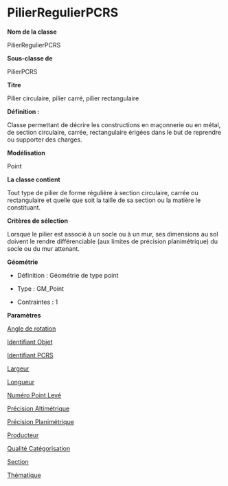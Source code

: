 # PilierRegulierPCRS #



**Nom de la classe**

PilierRegulierPCRS

**Sous-classe de**

PilierPCRS

**Titre**

Pilier circulaire, pilier carré, pilier rectangulaire

**Définition :**

Classe permettant de décrire les constructions en maçonnerie ou en métal, de section circulaire, carrée, rectangulaire érigées dans le but de reprendre ou supporter des charges.

**Modélisation**

 Point

**La classe contient**

Tout type de pilier de forme régulière à section circulaire, carrée ou rectangulaire et quelle que soit la taille de sa section ou la matière le constituant.

**Critères de sélection**

Lorsque le pilier est associé à un socle ou à un mur, ses dimensions au sol doivent le rendre différenciable (aux limites de précision planimétrique) du socle ou du mur attenant.

**Géométrie**

- Définition : Géométrie de type point

- Type : GM_Point

- Contraintes : 1

**Paramètres**

[Angle de rotation](http://doc-pcrs.readthedocs.io/fr/latest/Projet_FME/PCRS_Parametres.html#angle-de-rotation)

[Identifiant Objet](http://doc-pcrs.readthedocs.io/fr/latest/Projet_FME/PCRS_Parametres.html#identifiant-objet)

[Identifiant PCRS](http://doc-pcrs.readthedocs.io/fr/latest/Projet_FME/PCRS_Parametres.html#identifiant-pcrs)

[Largeur](http://doc-pcrs.readthedocs.io/fr/latest/Projet_FME/PCRS_Parametres.html#largeur)

[Longueur](http://doc-pcrs.readthedocs.io/fr/latest/Projet_FME/PCRS_Parametres.html#longueur)

[Numéro Point Levé](http://doc-pcrs.readthedocs.io/fr/latest/Projet_FME/PCRS_Parametres.html#numero-point-leve)

[Précision Altimétrique](http://doc-pcrs.readthedocs.io/fr/latest/Projet_FME/PCRS_Parametres.html#precision-altimetrique)

[Précision Planimétrique](http://doc-pcrs.readthedocs.io/fr/latest/Projet_FME/PCRS_Parametres.html#precision-planimetrique)

[Producteur](http://doc-pcrs.readthedocs.io/fr/latest/Projet_FME/PCRS_Parametres.html#producteur)

[Qualité Catégorisation](http://doc-pcrs.readthedocs.io/fr/latest/Projet_FME/PCRS_Parametres.html#qualite-categorisation)

[Section](http://doc-pcrs.readthedocs.io/fr/latest/Projet_FME/PCRS_Parametres.html#section)

[Thématique](http://doc-pcrs.readthedocs.io/fr/latest/Projet_FME/PCRS_Parametres.html#thematique)

